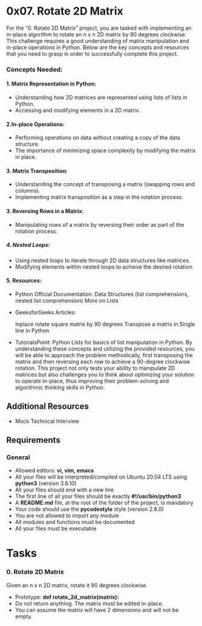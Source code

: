 # 0x07. Rotate 2D Matrix

For the “0. Rotate 2D Matrix” project, you are tasked with implementing an in-place algorithm to rotate an n x n 2D matrix by 90 degrees clockwise. This challenge requires a good understanding of matrix manipulation and in-place operations in Python. Below are the key concepts and resources that you need to grasp in order to successfully complete this project.

### Concepts Needed:
#### 1. Matrix Representation in Python:

* Understanding how 2D matrices are represented using lists of lists in Python.
* Accessing and modifying elements in a 2D matrix.
#### 2.In-place Operations:

* Performing operations on data without creating a copy of the data structure.
* The importance of minimizing space complexity by modifying the matrix in place.
#### 3. Matrix Transposition:

* Understanding the concept of transposing a matrix (swapping rows and columns).
* Implementing matrix transposition as a step in the rotation process.
#### 3. Reversing Rows in a Matrix:

* Manipulating rows of a matrix by reversing their order as part of the rotation process.
##### 4. Nested Loops:

* Using nested loops to iterate through 2D data structures like matrices.
* Modifying elements within nested loops to achieve the desired rotation.
#### 5. Resources:
* Python Official Documentation:
    Data Structures (list comprehensions, nested list comprehension)
    More on Lists
* GeeksforGeeks Articles:

    Inplace rotate square matrix by 90 degrees
    Transpose a matrix in Single line in Python
* TutorialsPoint:
    Python Lists for basics of list manipulation in Python.
By understanding these concepts and utilizing the provided resources, you will be able to approach the problem methodically, first transposing the matrix and then reversing each row to achieve a 90-degree clockwise rotation. This project not only tests your ability to manipulate 2D matrices but also challenges you to think about optimizing your solution to operate in-place, thus improving their problem-solving and algorithmic thinking skills in Python.

## Additional Resources
* Mock Technical Interview
## Requirements
### General
* Allowed editors: __vi, vim, emacs__
* All your files will be interpreted/compiled on Ubuntu 20.04 LTS using __python3__ (version 3.8.10)
* All your files should end with a new line
* The first line of all your files should be exactly __#!/usr/bin/python3__
* A __README.md__ file, at the root of the folder of the project, is mandatory
* Your code should use the __pycodestyle__ style (version 2.8.0)
* You are not allowed to import any module
* All modules and functions must be documented
* All your files must be executable

# Tasks
### 0. Rotate 2D Matrix
Given an n x n 2D matrix, rotate it 90 degrees clockwise.

* Prototype: __def rotate_2d_matrix(matrix):__
* Do not return anything. The matrix must be edited in-place.
* You can assume the matrix will have 2 dimensions and will not be empty.